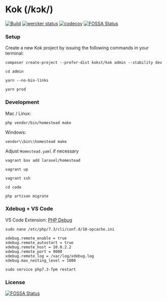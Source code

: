 # Kok (/kɔk/)
[![Build](https://api.travis-ci.com/kokst/kok.svg?branch=master)](https://travis-ci.com/kokst/kok) [![wercker status](https://app.wercker.com/status/447ced6d7708b6f86ef8abd9806cbb17/s/master "wercker status")](https://app.wercker.com/project/byKey/447ced6d7708b6f86ef8abd9806cbb17) [![codecov](https://codecov.io/gh/kokst/kok/branch/master/graph/badge.svg)](https://codecov.io/gh/kokst/kok) [![FOSSA Status](https://app.fossa.io/api/projects/git%2Bgithub.com%2Fkokst%2Fkok.svg?type=shield)](https://app.fossa.io/projects/git%2Bgithub.com%2Fkokst%2Fkok?ref=badge_shield)

### Setup
Create a new Kok project by issuing the following commands in your terminal:
```
composer create-project --prefer-dist kokst/kok admin --stability dev
```

```
cd admin
```

```
yarn --no-bin-links
```

```
yarn prod
```


### Development

Mac / Linux:
```
php vendor/bin/homestead make
```

Windows:
```
vendor\\bin\\homestead make
```

Adjust `Homestead.yaml` if necessary

```
vagrant box add laravel/homestead
```

```
vagrant up
```

```
vagrant ssh
```

```
cd code
```

```
php artisan migrate
```

### Xdebug + VS Code

VS Code Extension: [PHP Debug](https://marketplace.visualstudio.com/items?itemName=felixfbecker.php-debug)

```
sudo nano /etc/php/7.3/cli/conf.d/10-opcache.ini
```

```
xdebug.remote_enable = true
xdebug.remote_autostart = true
xdebug.remote_host = 10.0.2.2
xdebug.remote_port = 9000
xdebug.remote_log = /var/log/xdebug.log
xdebug.max_nesting_level = 1000
```

```
sudo service php7.3-fpm restart
```

### License
[![FOSSA Status](https://app.fossa.io/api/projects/git%2Bgithub.com%2Fkokst%2Fkok.svg?type=large)](https://app.fossa.io/projects/git%2Bgithub.com%2Fkokst%2Fkok?ref=badge_large)
